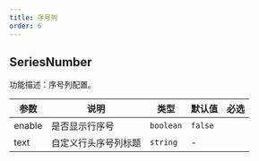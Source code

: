 ```yaml
---
title: 序号列
order: 6
---
```


## SeriesNumber

功能描述：序号列配置。

| 参数   | 说明                 | 类型      | 默认值  | 必选 |
| ------ | -------------------- | --------- | ------- | ---- |
| enable | 是否显示行序号       | `boolean` | `false` |      |
| text   | 自定义行头序号列标题 | `string`  | -       |      |
